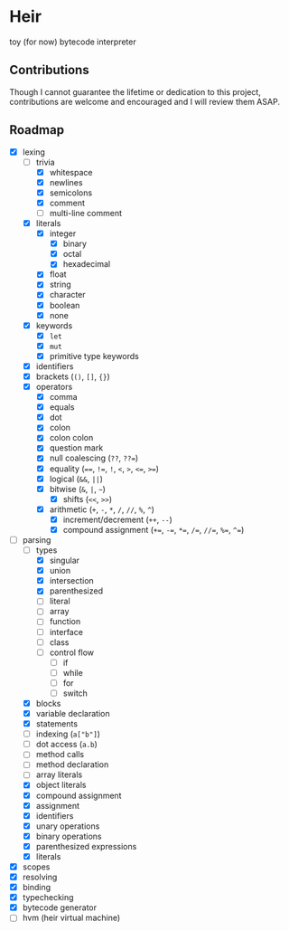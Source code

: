 # Heir
toy (for now) bytecode interpreter

## Contributions
Though I cannot guarantee the lifetime or dedication to this project, contributions are welcome and encouraged and I will review them ASAP.

## Roadmap
- [x] lexing
  - [ ] trivia
    - [x] whitespace
    - [x] newlines
    - [x] semicolons
    - [x] comment
    - [ ] multi-line comment
  - [x] literals
    - [x] integer
      - [x] binary
      - [x] octal
      - [x] hexadecimal
    - [x] float
    - [x] string
    - [x] character
    - [x] boolean
    - [x] none
  - [x] keywords
    - [x] `let`
    - [x] `mut`
    - [x] primitive type keywords
  - [x] identifiers
  - [x] brackets (`()`, `[]`, `{}`)
  - [x] operators
    - [x] comma
    - [x] equals
    - [x] dot
    - [x] colon
    - [x] colon colon
    - [x] question mark
    - [x] null coalescing (`??`, `??=`)
    - [x] equality (`==`, `!=`, `!`, `<`, `>`, `<=`, `>=`)
    - [x] logical (`&&`, `||`) 
    - [x] bitwise (`&`, `|`, `~`) 
        - [x] shifts (`<<`, `>>`)
    - [x] arithmetic (`+`, `-`, `*`, `/`, `//`, `%`, `^`)
      - [x] increment/decrement (`++`, `--`)
      - [x] compound assignment (`+=`, `-=`, `*=`, `/=`, `//=`, `%=`, `^=`)
- [ ] parsing
    - [ ] types
        - [x] singular
        - [x] union
        - [x] intersection
        - [x] parenthesized
        - [ ] literal
        - [ ] array
        - [ ] function
        - [ ] interface
        - [ ] class
      - [ ] control flow
        - [ ] if 
        - [ ] while 
        - [ ] for 
        - [ ] switch
    - [x] blocks
    - [x] variable declaration
    - [x] statements
    - [ ] indexing (`a["b"]`)
    - [ ] dot access (`a.b`)
    - [ ] method calls
    - [ ] method declaration
    - [ ] array literals
    - [x] object literals
    - [x] compound assignment
    - [x] assignment
    - [x] identifiers
    - [x] unary operations
    - [x] binary operations
    - [x] parenthesized expressions
    - [x] literals
- [x] scopes
- [x] resolving
- [x] binding
- [x] typechecking
- [x] bytecode generator
- [ ] hvm (heir virtual machine)